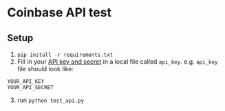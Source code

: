 # Coinbase API test

## Setup
1. `pip install -r requirements.txt`
2. Fill in your [API key and secret](https://support.coinbase.com/customer/portal/articles/1914910-how-can-i-generate-api-keys-for-my-merchant-account-) in a local file called `api_key`.
e.g. `api_key` file should look like:
```
YOUR_API_KEY
YOUR_API_SECRET
```
3. run `python test_api.py`
